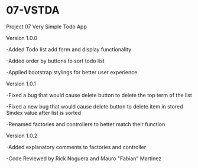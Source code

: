 # 07-VSTDA
Project 07 Very Simple Todo App


Version 1.0.0


-Added Todo list add form and display functionality

-Added order by buttons to sort todo list

-Applied bootstrap stylings for better user experience



Version 1.0.1

-Fixed a bug that would cause delete button to delete the top term of the list

-Fixed a new bug that would cause delete button to delete item in stored $index value after list is sorted

-Renamed factories and controllers to better match their function



Version 1.0.2

-Added explanatory comments to factories and controller

-Code Reviewed by Rick Noguera and Mauro "Fabian" Martinez
